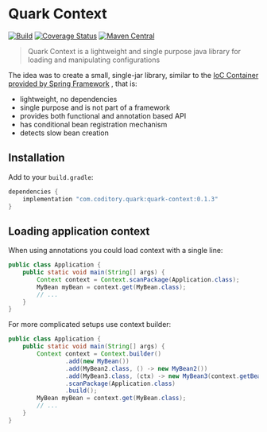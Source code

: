 # Quark Context
[![Build](https://github.com/coditory/quark-context/actions/workflows/build.yml/badge.svg)](https://github.com/coditory/quark-context/actions/workflows/build.yml)
[![Coverage Status](https://coveralls.io/repos/github/coditory/quark-context/badge.svg)](https://coveralls.io/github/coditory/quark-context)
[![Maven Central](https://maven-badges.herokuapp.com/maven-central/com.coditory.quark/quark-context/badge.svg)](https://mvnrepository.com/artifact/com.coditory.quark/quark-context)

> Quark Context is a lightweight and single purpose java library for loading and manipulating configurations

The idea was to create a small, single-jar library, similar to
the [IoC Container provided by Spring Framework](https://docs.spring.io/spring-framework/docs/current/reference/html/core.html#beans)
, that is:

- lightweight, no dependencies
- single purpose and is not part of a framework
- provides both functional and annotation based API
- has conditional bean registration mechanism
- detects slow bean creation

## Installation

Add to your `build.gradle`:

```gradle
dependencies {
    implementation "com.coditory.quark:quark-context:0.1.3"
}
```

## Loading application context

When using annotations you could load context with a single line:

```java
public class Application {
    public static void main(String[] args) {
        Context context = Context.scanPackage(Application.class);
        MyBean myBean = context.get(MyBean.class);
        // ...
    }
}
```

For more complicated setups use context builder:

```java
public class Application {
    public static void main(String[] args) {
        Context context = Context.builder()
                .add(new MyBean())
                .add(MyBean2.class, () -> new MyBean2())
                .add(MyBean3.class, (ctx) -> new MyBean3(context.getBean(MyBean.class)))
                .scanPackage(Application.class)
                .build();
        MyBean myBean = context.get(MyBean.class);
        // ...
    }
}
```
